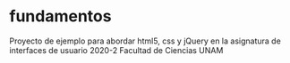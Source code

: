 # fundamentos
Proyecto de ejemplo para abordar html5, css y jQuery en la asignatura de interfaces de usuario 2020-2 Facultad de Ciencias UNAM
